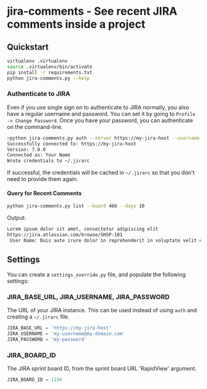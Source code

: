 # jira-comments - See recent JIRA comments inside a project

## Quickstart

```bash
virtualenv .virtualenv
source .virtualenv/bin/activate
pip install -r requirements.txt
python jira-comments.py --help
```

### Authenticate to JIRA

Even if you use single sign on to authenticate to JIRA normally, you also have
a regular username and password. You can set it by going to
`Profile -> Change Password`. Once you have your password, you can authenticate
on the command-line.

```bash
>python jira-comments.py auth --server https://my-jira-host --username my-username@my-domain.com --password my-password
Successfully connected to: https://my-jira-host
Version: 7.8.0
Connected as: Your Name
Wrote credentials to ~/.jirarc
```

If successful, the credentials will be cached in `~/.jirarc` so that you don't
need to provide them again.


#### Query for Recent Comments

```bash
python jira-comments.py list --board 466 --days 10
```

Output:

```bash
Lorem ipsum dolor sit amet, consectetur adipiscing elit
https://jira.atlassian.com/browse/SHSP-101
 User Name: Duis aute irure dolor in reprehenderit in voluptate velit esse cillum dolore eu fugiat nulla pariatur. Excepteur sint occaecat cupidatat non proident, sunt in culpa qui officia deserunt mollit anim id est laborum.
```

## Settings

You can create a `settings_override.py` file, and populate the following
settings:

### JIRA_BASE_URL, JIRA_USERNAME, JIRA_PASSWORD

The URL of your JIRA instance. This can be used instead of using `auth`
and creating a `~/.jirarc` file.

```python
JIRA_BASE_URL = 'https://my-jira-host'
JIRA_USERNAME = 'my-username@my-domain.com'
JIRA_PASSWORD = 'my-password'
```

### JIRA_BOARD_ID

The JIRA sprint board ID, from the sprint board URL 'RapidView' argument.

```python
JIRA_BOARD_ID = 1234
```
